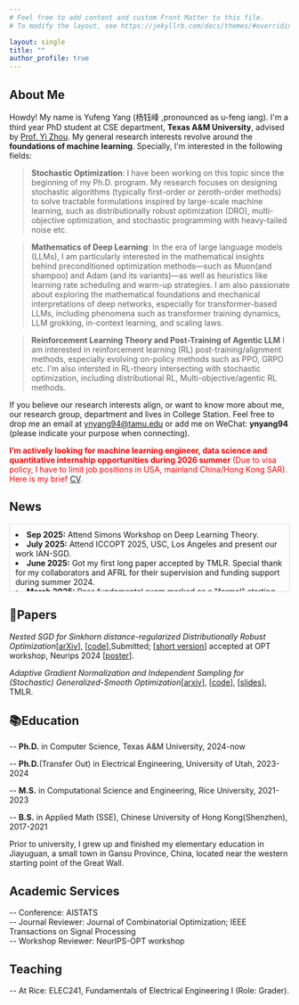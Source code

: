 ```yaml
---
# Feel free to add content and custom Front Matter to this file.
# To modify the layout, see https://jekyllrb.com/docs/themes/#overriding-theme-defaults

layout: single
title: ""
author_profile: true
---
```

## About Me
Howdy! My name is Yufeng Yang (杨钰峰 ,pronounced as u-feng iang). I'm a third year PhD student at CSE department, **Texas A&M University**, advised by [Prof. Yi Zhou](https://sites.google.com/site/yizhouhomepage/home). My general research interests revolve around the **foundations of machine learning**.  Specially, I'm interested in the following fields:

> **Stochastic Optimization**: I have been working on this topic since the beginning of my Ph.D. program. My research focuses on designing stochastic algorithms (typically first-order or zeroth-order methods) to solve tractable formulations inspired by large-scale machine learning, such as distributionally robust optimization (DRO), multi-objective optimization, and stochastic programming with heavy-tailed noise etc.

> **Mathematics of Deep Learning**: In the era of large language models (LLMs), I am particularly interested in the mathematical insights behind preconditioned optimization methods—such as Muon(and shampoo) and Adam (and its variants)—as well as heuristics like learning rate scheduling and warm-up strategies. I am also passionate about exploring the mathematical foundations and mechanical interpretations of deep networks, especially for transformer-based LLMs, including phenomena such as transformer training dynamics, LLM grokking, in-context learning, and scaling laws.

> **Reinforcement Learning Theory and Post-Training of Agentic LLM** I am interested in reinforcement learning (RL) post-training/alignment methods, especially evolving on-policy methods such as PPO, GRPO etc. I'm also intersted in RL-theory intersecting with stochastic optimization, including distributional RL, Multi-objective/agentic RL methods.

If you believe our research interests align, or want to know more about me, our research group, department and lives in College Station. Feel free to drop me an email at [ynyang94@tamu.edu](mailto:nyyang94@tamu.edu) or add me on WeChat: **ynyang94** (please indicate your purpose when connecting).

<span style="color:red;"> **I’m actively looking for machine learning engineer, data science and quantitative internship opportunities during 2026 summer** (Due to visa policy, I have to limit job positions in USA, mainland China/Hong Kong SAR). Here is my brief [CV](https://ynyang94.github.io/my_presentation/YufengYang_short_CV-3.pdf).</span>


## News
<div style="height: 100px; overflow-y: auto; border: 1px solid #ddd; padding: 10px;">
<li><strong>Sep 2025:</strong> Attend Simons Workshop on Deep Learning Theory.</li>
<li><strong>July 2025:</strong> Attend ICCOPT 2025, USC, Los Angeles and present our work IAN-SGD.</li>
<li><strong>June 2025:</strong> Got my first long paper accepted by TMLR. Special thank for my collaborators and AFRL for their supervision and funding support during summer 2024. </li>
<li><strong>March 2025:</strong> Pass fundamental exam marked as a "formal" starting point of my PhD journey.</li>
<li><strong>Dec 2024:</strong> Attend NeurIPS 2024, Vancouver, CA and present our work on Sinkhorn DRO.</li>
<li><strong>Sep 2023:</strong> Attend Allerton Conference host at Allerton Park by UIUC.</li>
</div>


## 📄Papers
*Nested SGD for Sinkhorn distance-regularized Distributionally Robust Optimization*\[[arXiv](https://arxiv.org/abs/2503.22923)\], \[[code](https://github.com/ynyang94/GeneralSinkhorn-Regularized-DRO)\],Submitted; \[[short version](https://openreview.net/pdf?id=qdxx8cqu80)\] accepted at OPT workshop, Neurips 2024 \[[poster](https://ynyang94.github.io/my_presentation/NIPS_workshop_poster-2.pdf)\].

*Adaptive Gradient Normalization and Independent Sampling for (Stochastic) Generalized-Smooth Optimization*\[[arxiv](https://arxiv.org/abs/2410.14054)\], \[[code](https://github.com/ynyang94/Gensmooth-IAN-SGD)\], \[[slides](https://ynyang94.github.io/my_presentation/ICCOPT2025_IAN_SGD-6.pdf)\], TMLR.

## 📚Education
-- **Ph.D.** in Computer Science, Texas A&M University, 2024-now

-- **Ph.D.**(Transfer Out) in Electrical Engineering, University of Utah, 2023-2024

-- **M.S.** in Computational Science and Engineering, Rice University, 2021-2023

-- **B.S.** in Applied Math (SSE), Chinese University of Hong Kong(Shenzhen), 2017-2021

Prior to university, I grew up and finished my elementary education in Jiayuguan, a small town in Gansu Province, China, located near the western starting point of the Great Wall.


## Academic Services
-- Conference: AISTATS\
-- Journal Reviewer: Journal of Combinatorial Optimization; IEEE Transactions on Signal Processing\
-- Workshop Reviewer: NeurIPS-OPT workshop

## Teaching
-- At Rice: ELEC241, Fundamentals of Electrical Engineering I (Role: Grader).

<!-- ClustrMaps Tracker -->
<script type="text/javascript" id="clustrmaps" src="//clustrmaps.com/map_v2.js?d=Mn46VZvuelQyX06Ut7_UBUIgSG5O9ztIhNIRwUwdmhU&cl=ffffff&w=a"></script>
